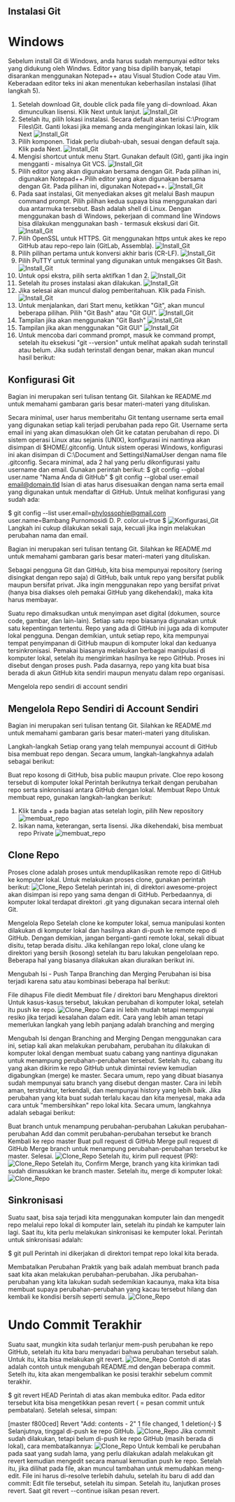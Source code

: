 ## Instalasi Git

# Windows
Sebelum install Git di Windows, anda harus sudah mempunyai editor teks yang didukung oleh Windws. Editor yang bisa dipilih banyak, tetapi disarankan menggunakan Notepad++ atau Visual Studion Code atau Vim. Keberadaan editor teks ini akan menentukan keberhasilan instalasi (lihat langkah 5).

1. Setelah download Git, double click pada file yang di-download. Akan dimunculkan lisensi. Klik Next untuk lanjut.
![Install_Git](TC/Install_Git/gambar01.jpg)
2. Setelah itu, pilih lokasi instalasi. Secara default akan terisi C:\Program Files\Git. Ganti lokasi jika memang anda menginginkan lokasi lain, klik Next
![Install_Git](TC/Install_Git/gambar02.jpg)
3. Pilih komponen. Tidak perlu diubah-ubah, sesuai dengan default saja. Klik pada Next.
![Install_Git](TC/Install_Git/gambar03.jpg)
4. Mengisi shortcut untuk menu Start. Gunakan default (Git), ganti jika ingin mengganti - misalnya Git VCS.
![Install_Git](TC/Install_Git/gambar04.jpg)
5. Pilih editor yang akan digunakan bersama dengan Git. Pada pilihan ini, digunakan Notepad++.Pilih editor yang akan digunakan bersama dengan Git. Pada pilihan ini, digunakan Notepad++.
![Install_Git](TC/Install_Git/gambar05.jpg)
6. Pada saat instalasi, Git menyediakan akses git melalui Bash maupun command prompt. Pilih pilihan kedua supaya bisa menggunakan dari dua antarmuka tersebut. Bash adalah shell di Linux. Dengan menggunakan bash di Windows, pekerjaan di command line Windows bisa dilakukan menggunakan bash - termasuk ekskusi dari Git.
![Install_Git](TC/Install_Git/gambar06.jpg)
7. Pilih OpenSSL untuk HTTPS. Git menggunakan https untuk akes ke repo GitHub atau repo-repo lain (GitLab, Assembla).
![Install_Git](TC/Install_Git/gambar07.jpg)
8. Pilih pilihan pertama untuk konversi akhir baris (CR-LF).
![Install_Git](TC/Install_Git/gambar08.jpg)
9. Pilih PuTTY untuk terminal yang digunakan untuk mengakses Git Bash.
![Install_Git](TC/Install_Git/gambar09.jpg)
10. Untuk opsi ekstra, pilih serta aktifkan 1 dan 2.
![Install_Git](TC/Install_Git/gambar10.jpg)
11. Setelah itu proses instalasi akan dilakukan.
![Install_Git](TC/Install_Git/gambar11.jpg)
12. Jika selesai akan muncul dialog pemberitahuan. Klik pada Finish.
![Install_Git](TC/Install_Git/gambar12.jpg)
13. Untuk menjalankan, dari Start menu, ketikkan "Git", akan muncul beberapa pilihan. Pilih "Git Bash" atau "Git GUI".
![Install_Git](TC/Install_Git/gambar13.jpg)
14. Tampilan jika akan menggunakan "Git Bash"
![Install_Git](TC/Install_Git/gambar14.jpg)
15. Tampilan jika akan menggunakan "Git GUI"
![Install_Git](TC/Install_Git/gambar15.jpg)
16. Untuk mencoba dari command prompt, masuk ke command prompt, setelah itu eksekusi "git --version" untuk melihat apakah sudah terinstall atau belum. Jika sudah terinstall dengan benar, makan akan muncul hasil berikut:


## Konfigurasi Git
Bagian ini merupakan seri tulisan tentang Git. Silahkan ke README.md untuk memahami gambaran garis besar materi-materi yang dituliskan.

Secara minimal, user harus memberitahu Git tentang username serta email yang digunakan setiap kali terjadi perubahan pada repo Git. Username serta email ini yang akan dimasukkan oleh Git ke catatan perubahan di repo. Di sistem operasi Linux atau sejanis (UNIX), konfigurasi ini nantinya akan disimpan di $HOME/.gitconfig. Untuk sistem operasi Windows, konfigurasi ini akan disimpan di C:\Document and Settings\NamaUser dengan nama file .gitconfig. Secara minimal, ada 2 hal yang perlu dikonfigurasi yaitu username dan email. Gunakan perintah berikut:
$ git config --global user.name "Nama Anda di GitHub"
$ git config --global user.email email@domain.tld
Isian di atas harus disesuaikan dengan nama serta email yang digunakan untuk mendaftar di GitHub. Untuk melihat konfigurasi yang sudah ada:

$ git config --list
user.email=phylossophie@gmail.com
user.name=Bambang Purnomosidi D. P.
color.ui=true
$
![Konfigurasi_Git](TC/Konfigurasi_Git/gambar16.jpg)
Langkah ini cukup dilakukan sekali saja, kecuali jika ingin melakukan perubahan nama dan email.

Bagian ini merupakan seri tulisan tentang Git. Silahkan ke README.md untuk memahami gambaran garis besar materi-materi yang dituliskan.

Sebagai pengguna Git dan GitHub, kita bisa mempunyai repository (sering disingkat dengan repo saja) di GitHub, baik untuk repo yang bersifat publik maupun bersifat privat. Jika ingin menggunakan repo yang bersifat privat (hanya bisa diakses oleh pemakai GitHub yang dikehendaki), maka kita harus membayar.

Suatu repo dimaksudkan untuk menyimpan aset digital (dokumen, source code, gambar, dan lain-lain). Setiap satu repo biasanya digunakan untuk satu kepentingan tertentu. Repo yang ada di GitHub ini juga ada di komputer lokal pengguna. Dengan demikian, untuk setiap repo, kita mempunyai tempat penyimpanan di GitHub maupun di komputer lokal dan keduanya tersinkronisasi. Pemakai biasanya melakukan berbagai manipulasi di komputer lokal, setelah itu mengirimkan hasilnya ke repo GitHub. Proses ini disebut dengan proses push.
Pada dasarnya, repo yang kita buat bisa berada di akun GitHub kita sendiri maupun menyatu dalam repo organisasi.

Mengelola repo sendiri di account sendiri
## Mengelola Repo Sendiri di Account Sendiri
Bagian ini merupakan seri tulisan tentang Git. Silahkan ke README.md untuk memahami gambaran garis besar materi-materi yang dituliskan.

Langkah-langkah
Setiap orang yang telah mempunyai account di GitHub bisa membuat repo dengan. Secara umum, langkah-langkahnya adalah sebagai berikut:

Buat repo kosong di GitHub, bisa public maupun private.
Cloe repo kosong tersebut di komputer lokal
Perintah berikutnya terkait dengan perubahan repo serta sinkronisasi antara GitHub dengan lokal.
Membuat Repo
Untuk membuat repo, gunakan langkah-langkan berikut:

1. Klik tanda + pada bagian atas setelah login, pilih New repository
![membuat_repo](TC/membuat_repo/gambar17.jpg)
2. Isikan nama, keterangan, serta lisensi. Jika dikehendaki, bisa membuat repo Private
![membuat_repo](TC/membuat_repo/gambar18.jpg)

## Clone Repo
Proses clone adalah proses untuk menduplikasikan remote repo di GitHub ke komputer lokal. Untuk melakukan proses clone, gunakan perintah berikut:
![Clone_Repo](TC/Clone_Repo/gambar19.jpg)
Setelah perintah ini, di direktori awesome-project akan disimpan isi repo yang sama dengan di GitHub. Perbedaannya, di komputer lokal terdapat direktori .git yang digunakan secara internal oleh Git.

Mengelola Repo
Setelah clone ke komputer lokal, semua manipulasi konten dilakukan di komputer lokal dan hasilnya akan di-push ke remote repo di GitHub. Dengan demikian, jangan berganti-ganti remote lokal, sekali dibuat disitu, tetap berada disitu. Jika kehilangan repo lokal, clone ulang ke direktori yang bersih (kosong) setelah itu baru lakukan pengelolaan repo. Beberapa hal yang biasanya dilakukan akan diuraikan berikut ini.

Mengubah Isi - Push Tanpa Branching dan Merging
Perubahan isi bisa terjadi karena satu atau kombinasi beberapa hal berikut:

File dihapus
File diedit
Membuat file / direktori baru
Menghapus direktori
Untuk kasus-kasus tersebut, lakukan perubahan di komputer lokal, setelah itu push ke repo.
![Clone_Repo](TC/Clone_Repo/gambar20.jpg)
Cara ini lebih mudah tetapi mempunyai resiko jika terjadi kesalahan dalam edit. Cara yang lebih aman tetapi memerlukan langkah yang lebih panjang adalah branching and merging

Mengubah Isi dengan Branching and Merging
Dengan menggunakan cara ini, setiap kali akan melakukan perubaham, perubahan itu dilakukan di komputer lokal dengan membuat suatu cabang yang nantinya digunakan untuk menampung perubahan-perubahan tersebut. Setelah itu, cabang itu yang akan dikirim ke repo GitHub untuk dimintai review kemudian digabungkan (merge) ke master. Secara umum, repo yang dibuat biasanya sudah mempunyai satu branch yang disebut dengan master. Cara ini lebih aman, terstruktur, terkendali, dan mempunyai history yang lebih baik. Jika perubahan yang kita buat sudah terlalu kacau dan kita menyesal, maka ada cara untuk "membersihkan" repo lokal kita. Secara umum, langkahnya adalah sebagai berikut:

Buat branch untuk menampung perubahan-perubahan
Lakukan perubahan-perubahan
Add dan commit perubahan-perubahan tersebut ke branch
Kembali ke repo master
Buat pull request di GitHub
Merge pull request di GitHub
Merge branch untuk menampung perubahan-perubahan tersebut ke master.
Selesai.
![Clone_Repo](TC/Clone_Repo/gambar21.jpg)
Setelah itu, kirim pull request (PR):
![Clone_Repo](TC/Clone_Repo/gambar22.jpg)
Setelah itu, Confirm Merge, branch yang kita kirimkan tadi sudah dimasukkan ke branch master. Setelah itu, merge di komputer lokal:
![Clone_Repo](TC/Clone_Repo/gambar23.jpg)

## Sinkronisasi
Suatu saat, bisa saja terjadi kita menggunakan komputer lain dan mengedit repo melalui repo lokal di komputer lain, setelah itu pindah ke kamputer lain lagi. Saat itu, kita perlu melakukan sinkronisasi ke kemputer lokal. Perintah untuk sinkronisasi adalah:

$ git pull
Perintah ini dikerjakan di direktori tempat repo lokal kita berada.

Membatalkan Perubahan
Praktik yang baik adalah membuat branch pada saat kita akan melakukan perubahan-perubahan. Jika perubahan-perubahan yang kita lakukan sudah sedemikian kacaunya, maka kita bisa membuat supaya perubahan-perubahan yang kacau tersebut hilang dan kembali ke kondisi bersih seperti semula.
![Clone_Repo](TC/Clone_Repo/gambar24.jpg)

# Undo Commit Terakhir
Suatu saat, mungkin kita sudah terlanjur mem-push perubahan ke repo GitHub, setelah itu kita baru menyadari bahwa perubahan tersebut salah. Untuk itu, kita bisa melakukan git revert.
![Clone_Repo](TC/Clone_Repo/gambar25.jpg)
Contoh di atas adalah contoh untuk mengubah README.md dengan beberapa commit. Setelh itu, kita akan mengembalikan ke posisi terakhir sebelum commit terakhir.

$ git revert HEAD
Perintah di atas akan membuka editor. Pada editor tersebut kita bisa mengetikkan pesan revert ( = pesan commit untuk pembatalan). Setelah selesai, simpan:

[master f800ced] Revert "Add: contents - 2"
 1 file changed, 1 deletion(-)
$
Selanjutnya, tinggal di-push ke repo GitHub.
![Clone_Repo](TC/Clone_Repo/gambar26.jpg)
Jika commit sudah dilakukan, tetapi belum di-push ke repo GitHub (masih berada di lokal), cara membatalkannya:
![Clone_Repo](TC/Clone_Repo/gambar27.jpg)
Untuk kembali ke perubahan pada saat yang sudah lama, yang perlu dilakukan adalah melakukan git revert <posisi> kemudian mengedit secara manual kemudian push ke repo.
Setelah itu, jika dilihat pada file, akan muncul tambahan untuk memudahkan meng-edit. File ini harus di-resolve terlebih dahulu, setelah itu baru di add dan commit:
Edit file tersebut, setelah itu simpan.
Setelah itu, lanjutkan proses revert. Saat git revert --continue isikan pesan revert. 


